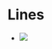 # Lines
+ ![](https://github.com/mojtaba96/Lines/blob/81ea95ce1e914c9f5636e77c4a6e2767043eb102/Lines.jpg)
